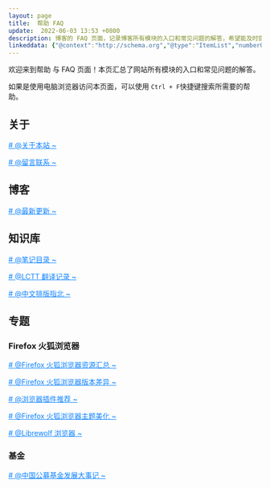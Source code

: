 ```yaml
---
layout: page
title:  帮助 FAQ
update:  2022-06-03 13:53 +0800
description: 博客的 FAQ 页面，记录博客所有模块的入口和常见问题的解答，希望能及时提供帮助。
linkeddata: {"@context":"http://schema.org","@type":"ItemList","numberOfItems":"9","itemListElement":[{"@type":"ListItem","position":1,"url":"https://blog.ypingcn.com/wiki/about/"},{"@type":"ListItem","position":2,"url":"https://blog.ypingcn.com/wiki/guestbook/"},{"@type":"ListItem","position":3,"url":"https://blog.ypingcn.com/wiki/copywriting-guidelines/"},{"@type":"ListItem","position":4,"url":"https://blog.ypingcn.com/special/firefox/resource/"},{"@type":"ListItem","position":5,"url":"https://blog.ypingcn.com/special/firefox/addons/"},{"@type":"ListItem","position":6,"url":"https://blog.ypingcn.com/special/firefox/version/"},{"@type":"ListItem","position":7,"url":"https://blog.ypingcn.com/special/firefox/theme/"},{"@type":"ListItem","position":8,"url":"https://blog.ypingcn.com/special/firefox/librewolf/"},{"@type":"ListItem","position":9,"url":"https://blog.ypingcn.com/special/fund/year-book/"}]}
---
```


欢迎来到帮助 与 FAQ 页面！本页汇总了网站所有模块的入口和常见问题的解答。

如果是使用电脑浏览器访问本页面，可以使用 ```Ctrl + F```快捷键搜索所需要的帮助。

## 关于

<a href="/wiki/about/" style="color: #0c82ff;"># @关于本站 ~ </a>

<a href="/wiki/guestbook/" style="color: #0c82ff;"># @留言联系 ~ </a>

## 博客

<a href="/" style="color: #0c82ff;"># @最新更新 ~ </a>

## 知识库

<a href="/notes/" style="color: #0c82ff;"># @笔记目录 ~ </a>

<a href="/wiki/lctt/" style="color: #0c82ff;"># @LCTT 翻译记录 ~ </a>

<a href="/wiki/copywriting-guidelines/" style="color: #0c82ff;"># @中文排版指北 ~ </a>

## 专题

### Firefox 火狐浏览器

<a href="/special/firefox/resource/" style="color: #0c82ff;"># @Firefox 火狐浏览器资源汇总 ~ </a>

<a href="/special/firefox/version/" style="color: #0c82ff;"># @Firefox 火狐浏览器版本差异 ~ </a>

<a href="/special/firefox/addons/" style="color: #0c82ff;"># @浏览器插件推荐 ~ </a>

<a href="/special/firefox/theme/" style="color: #0c82ff;"># @Firefox 火狐浏览器主题美化 ~</a>

<a href="/special/firefox/librewolf/" style="color: #0c82ff;"># @Librewolf 浏览器 ~</a>


### 基金

<a href="/special/fund/year-book/" style="color: #0c82ff;"># @中国公募基金发展大事记 ~ </a>